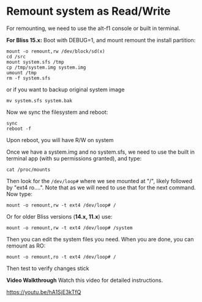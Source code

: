 # Remount system as Read/Write

For remounting, we need to use the alt-f1 console or built in terminal.   

**For Bliss 15.x:**
Boot with DEBUG=1, and mount remount the install partition:

```
mount -o remount,rw /dev/block/sd(x)
cd /src
mount system.sfs /tmp
cp /tmp/system.img system.img
umount /tmp
rm -f system.sfs 
```

or if you want to backup original system image
```
mv system.sfs system.bak 
```
Now we sync the filesystem and reboot:
```
sync
reboot -f
```
Upon reboot, you will have R/W on system

Once we have a system.img and no system.sfs, we need to use the built in terminal app (with su permissions granted), and type:
```
cat /proc/mounts
```

Then look for the `/dev/loop#` where we see mounted at "/", likely followed by "ext4 ro....". Note that as we will need to use that for the next command. 
Now type:
```
mount -o remount,rw -t ext4 /dev/loop# /
```

Or for older Bliss versions (**14.x, 11.x**) use:
```
mount -o remount,rw -t ext4 /dev/loop# /system
```

Then you can edit the system files you need. When you are done, you can remount as RO:
```
mount -o remount,ro -t ext4 /dev/loop# /
```

Then test to verify changes stick

**Video Walkthrough**
Watch this video for detailed instructions.

https://youtu.be/hA1SjE3kTfQ
